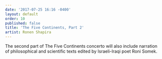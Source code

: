 ```yaml
---
date: '2017-07-25 16:16 -0400'
layout: default
order: 10
published: false
title: 'The Five Continents, Part 2'
artist: Ronen Shapira
---
```

The second part of The Five Continents concerto will also include narration of philosophical and scientific texts edited by Israeli-Iraqi poet Roni Somek.
